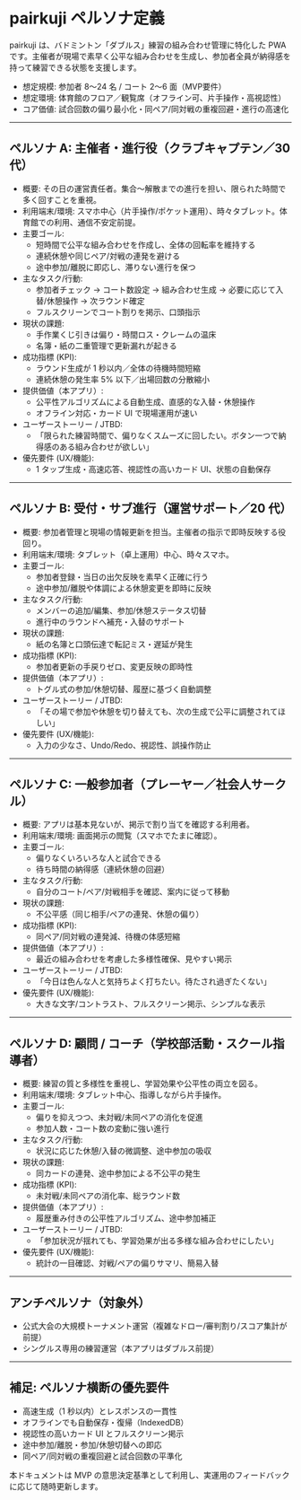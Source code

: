 # pairkuji ペルソナ定義

pairkuji は、バドミントン「ダブルス」練習の組み合わせ管理に特化した PWA です。主催者が現場で素早く公平な組み合わせを生成し、参加者全員が納得感を持って練習できる状態を支援します。

- 想定規模: 参加者 8〜24 名 / コート 2〜6 面（MVP要件）
- 想定環境: 体育館のフロア／観覧席（オフライン可、片手操作・高視認性）
- コア価値: 試合回数の偏り最小化・同ペア/同対戦の重複回避・進行の高速化

---

## ペルソナ A: 主催者・進行役（クラブキャプテン／30 代）

- 概要: その日の運営責任者。集合〜解散までの進行を担い、限られた時間で多く回すことを重視。
- 利用端末/環境: スマホ中心（片手操作/ポケット運用）、時々タブレット。体育館での利用、通信不安定前提。
- 主要ゴール:
  - 短時間で公平な組み合わせを作成し、全体の回転率を維持する
  - 連続休憩や同じペア/対戦の連発を避ける
  - 途中参加/離脱に即応し、滞りない進行を保つ
- 主なタスク/行動:
  - 参加者チェック → コート数設定 → 組み合わせ生成 → 必要に応じて入替/休憩操作 → 次ラウンド確定
  - フルスクリーンでコート割りを掲示、口頭指示
- 現状の課題:
  - 手作業くじ引きは偏り・時間ロス・クレームの温床
  - 名簿・紙の二重管理で更新漏れが起きる
- 成功指標 (KPI):
  - ラウンド生成が 1 秒以内／全体の待機時間短縮
  - 連続休憩の発生率 5% 以下／出場回数の分散縮小
- 提供価値（本アプリ）:
  - 公平性アルゴリズムによる自動生成、直感的な入替・休憩操作
  - オフライン対応・カード UI で現場運用が速い
- ユーザーストーリー / JTBD:
  - 「限られた練習時間で、偏りなくスムーズに回したい。ボタン一つで納得感のある組み合わせが欲しい」
- 優先要件 (UX/機能):
  - 1 タップ生成・高速応答、視認性の高いカード UI、状態の自動保存

---

## ペルソナ B: 受付・サブ進行（運営サポート／20 代）

- 概要: 参加者管理と現場の情報更新を担当。主催者の指示で即時反映する役回り。
- 利用端末/環境: タブレット（卓上運用）中心、時々スマホ。
- 主要ゴール:
  - 参加者登録・当日の出欠反映を素早く正確に行う
  - 途中参加/離脱や体調による休憩変更を即時に反映
- 主なタスク/行動:
  - メンバーの追加/編集、参加/休憩ステータス切替
  - 進行中のラウンドへ補充・入替のサポート
- 現状の課題:
  - 紙の名簿と口頭伝達で転記ミス・遅延が発生
- 成功指標 (KPI):
  - 参加者更新の手戻りゼロ、変更反映の即時性
- 提供価値（本アプリ）:
  - トグル式の参加/休憩切替、履歴に基づく自動調整
- ユーザーストーリー / JTBD:
  - 「その場で参加や休憩を切り替えても、次の生成で公平に調整されてほしい」
- 優先要件 (UX/機能):
  - 入力の少なさ、Undo/Redo、視認性、誤操作防止

---

## ペルソナ C: 一般参加者（プレーヤー／社会人サークル）

- 概要: アプリは基本見ないが、掲示で割り当てを確認する利用者。
- 利用端末/環境: 画面掲示の閲覧（スマホでたまに確認）。
- 主要ゴール:
  - 偏りなくいろいろな人と試合できる
  - 待ち時間の納得感（連続休憩の回避）
- 主なタスク/行動:
  - 自分のコート/ペア/対戦相手を確認、案内に従って移動
- 現状の課題:
  - 不公平感（同じ相手/ペアの連発、休憩の偏り）
- 成功指標 (KPI):
  - 同ペア/同対戦の連発減、待機の体感短縮
- 提供価値（本アプリ）:
  - 最近の組み合わせを考慮した多様性確保、見やすい掲示
- ユーザーストーリー / JTBD:
  - 「今日は色んな人と気持ちよく打ちたい。待たされ過ぎたくない」
- 優先要件 (UX/機能):
  - 大きな文字/コントラスト、フルスクリーン掲示、シンプルな表示

---

## ペルソナ D: 顧問 / コーチ（学校部活動・スクール指導者）

- 概要: 練習の質と多様性を重視し、学習効果や公平性の両立を図る。
- 利用端末/環境: タブレット中心、指導しながら片手操作。
- 主要ゴール:
  - 偏りを抑えつつ、未対戦/未同ペアの消化を促進
  - 参加人数・コート数の変動に強い進行
- 主なタスク/行動:
  - 状況に応じた休憩/入替の微調整、途中参加の吸収
- 現状の課題:
  - 同カードの連発、途中参加による不公平の発生
- 成功指標 (KPI):
  - 未対戦/未同ペアの消化率、総ラウンド数
- 提供価値（本アプリ）:
  - 履歴重み付きの公平性アルゴリズム、途中参加補正
- ユーザーストーリー / JTBD:
  - 「参加状況が揺れても、学習効果が出る多様な組み合わせにしたい」
- 優先要件 (UX/機能):
  - 統計の一目確認、対戦/ペアの偏りサマリ、簡易入替

---

## アンチペルソナ（対象外）

- 公式大会の大規模トーナメント運営（複雑なドロー/審判割り/スコア集計が前提）
- シングルス専用の練習運営（本アプリはダブルス前提）

---

## 補足: ペルソナ横断の優先要件

- 高速生成（1 秒以内）とレスポンスの一貫性
- オフラインでも自動保存・復帰（IndexedDB）
- 視認性の高いカード UI とフルスクリーン掲示
- 途中参加/離脱・参加/休憩切替への即応
- 同ペア/同対戦の重複回避と試合回数の平準化

本ドキュメントは MVP の意思決定基準として利用し、実運用のフィードバックに応じて随時更新します。
